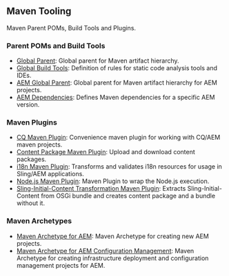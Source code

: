 ## Maven Tooling

Maven Parent POMs, Build Tools and Plugins.


### Parent POMs and Build Tools

* [Global Parent](global-parent.html): Global parent for Maven artifact hierarchy.
* [Global Build Tools](global-build-tools.html): Definition of rules for static code analysis tools and IDEs.
* [AEM Global Parent](aem-global-parent.html): Global parent for Maven artifact hierarchy for AEM projects.
* [AEM Dependencies](aem-dependencies.html): Defines Maven dependencies for a specific AEM version.


### Maven Plugins

* [CQ Maven Plugin](plugins/cq-maven-plugin/): Convenience maven plugin for working with CQ/AEM maven projects.
* [Content Package Maven Plugin](plugins/wcmio-content-package-maven-plugin/): Upload and download content packages.
* [i18n Maven Plugin](plugins/i18n-maven-plugin/): Transforms and validates i18n resources for usage in Sling/AEM applications.
* [Node.js Maven Plugin](plugins/nodejs-maven-plugin/): Maven Plugin to wrap the Node.js execution.
* [Sling-Initial-Content Transformation Maven Plugin](plugins/sling-initial-content-transform-maven-plugin/): Extracts Sling-Initial-Content from OSGi bundle and creates content package and a bundle without it.


### Maven Archetypes

* [Maven Archetype for AEM](archetypes/aem/): Maven Archetype for creating new AEM projects.
* [Maven Archetype for AEM Configuration Management](archetypes/aem-confmgmt/): Maven Archetype for creating infrastructure deployment and configuration management projects for AEM.

